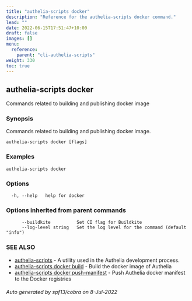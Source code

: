 ```yaml
---
title: "authelia-scripts docker"
description: "Reference for the authelia-scripts docker command."
lead: ""
date: 2022-06-15T17:51:47+10:00
draft: false
images: []
menu:
  reference:
    parent: "cli-authelia-scripts"
weight: 330
toc: true
---
```


## authelia-scripts docker

Commands related to building and publishing docker image

### Synopsis

Commands related to building and publishing docker image.

```
authelia-scripts docker [flags]
```

### Examples

```
authelia-scripts docker
```

### Options

```
  -h, --help   help for docker
```

### Options inherited from parent commands

```
      --buildkite          Set CI flag for Buildkite
      --log-level string   Set the log level for the command (default "info")
```

### SEE ALSO

* [authelia-scripts](authelia-scripts.md)	 - A utility used in the Authelia development process.
* [authelia-scripts docker build](authelia-scripts_docker_build.md)	 - Build the docker image of Authelia
* [authelia-scripts docker push-manifest](authelia-scripts_docker_push-manifest.md)	 - Push Authelia docker manifest to the Docker registries

###### Auto generated by spf13/cobra on 8-Jul-2022
